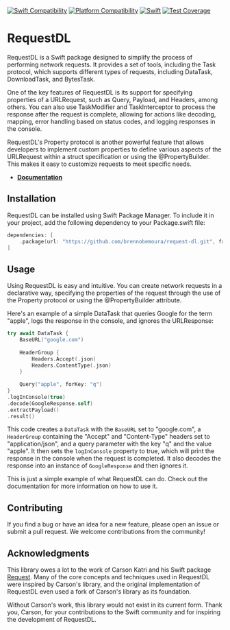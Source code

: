 [![Swift Compatibility](https://img.shields.io/endpoint?url=https%3A%2F%2Fswiftpackageindex.com%2Fapi%2Fpackages%2Fbrennobemoura%2Frequest-dl%2Fbadge%3Ftype%3Dswift-versions)](https://swiftpackageindex.com/brennobemoura/request-dl)
[![Platform Compatibility](https://img.shields.io/endpoint?url=https%3A%2F%2Fswiftpackageindex.com%2Fapi%2Fpackages%2Fbrennobemoura%2Frequest-dl%2Fbadge%3Ftype%3Dplatforms)](https://swiftpackageindex.com/brennobemoura/request-dl)
[![Swift](https://github.com/brennobemoura/request-dl/actions/workflows/swift.yml/badge.svg)](https://github.com/brennobemoura/request-dl/actions/workflows/swift.yml)
[![Test Coverage](https://api.codeclimate.com/v1/badges/516f7228a532b73b5540/test_coverage)](https://codeclimate.com/github/brennobemoura/request-dl/test_coverage)

# RequestDL

RequestDL is a Swift package designed to simplify the process of performing network
requests. It provides a set of tools, including the Task protocol, which supports
different types of requests, including DataTask, DownloadTask, and BytesTask.

One of the key features of RequestDL is its support for specifying properties of a
URLRequest, such as Query, Payload, and Headers, among others. You can also use 
TaskModifier and TaskInterceptor to process the response after the request is 
complete, allowing for actions like decoding, mapping, error handling based on status
codes, and logging responses in the console.

RequestDL's Property protocol is another powerful feature that allows developers to
implement custom properties to define various aspects of the URLRequest within a 
struct specification or using the @PropertyBuilder. This makes it easy to customize 
requests to meet specific needs.

- **[Documentation](https://brennobemoura.github.io/request-dl/documentation/requestdl/)**

## Installation

RequestDL can be installed using Swift Package Manager. To include it in your project,
add the following dependency to your Package.swift file:

```swift
dependencies: [
    .package(url: "https://github.com/brennobemoura/request-dl.git", from: "1.0.0")
]
```

## Usage

Using RequestDL is easy and intuitive. You can create network requests in a 
declarative way, specifying the properties of the request through the use of 
the Property protocol or using the @PropertyBuilder attribute.

Here's an example of a simple DataTask that queries Google for the term "apple", 
logs the response in the console, and ignores the URLResponse:

```swift
try await DataTask {
    BaseURL("google.com")
    
    HeaderGroup {
        Headers.Accept(.json)
        Headers.ContentType(.json)
    }
    
    Query("apple", forKey: "q")
}
.logInConsole(true)
.decode(GoogleResponse.self)
.extractPayload()
.result()
```

This code creates a `DataTask` with the `BaseURL` set to "google.com", a `HeaderGroup`
containing the "Accept" and "Content-Type" headers set to "application/json", and 
a query parameter with the key "q" and the value "apple". It then sets the 
`logInConsole` property to true, which will print the response in the console when
the request is completed. It also decodes the response into an instance of 
`GoogleResponse` and then ignores it.

This is just a simple example of what RequestDL can do. Check out the documentation
for more information on how to use it.

## Contributing

If you find a bug or have an idea for a new feature, please open an issue or 
submit a pull request. We welcome contributions from the community!

## Acknowledgments

This library owes a lot to the work of Carson Katri and his Swift package 
[Request](https://github.com/carson-katri/swift-request). Many of the core 
concepts and techniques used in RequestDL were inspired by Carson's library, and 
the original implementation of RequestDL even used a fork of Carson's library as
its foundation. 

Without Carson's work, this library would not exist in its current form. Thank you, 
Carson, for your contributions to the Swift community and for inspiring the development 
of RequestDL.
